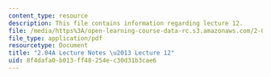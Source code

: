 ```yaml
---
content_type: resource
description: This file contains information regarding lecture 12.
file: /media/https%3A/open-learning-course-data-rc.s3.amazonaws.com/2-04a-systems-and-controls-spring-2013/8f4dafa0b013ff48254ec30d31b3cae6_MIT2_04AS13_Lecture12.pdf
file_type: application/pdf
resourcetype: Document
title: "2.04A Lecture Notes \u2013 Lecture 12"
uid: 8f4dafa0-b013-ff48-254e-c30d31b3cae6
---
```

